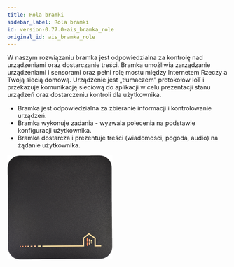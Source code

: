 ```yaml
---
title: Rola bramki
sidebar_label: Rola bramki
id: version-0.77.0-ais_bramka_role
original_id: ais_bramka_role
---
```


W naszym rozwiązaniu bramka jest odpowiedzialna za kontrolę nad urządzeniami oraz dostarczanie treści.
Bramka umożliwia zarządzanie urządzeniami i sensorami oraz pełni rolę mostu między Internetem Rzeczy a Twoją siecią domową. Urządzenie jest „tłumaczem” protokołów IoT i przekazuje komunikację sieciową do aplikacji w celu prezentacji stanu urządzeń oraz dostarczeniu kontroli dla użytkownika.

 * Bramka jest odpowiedzialna za zbieranie informacji i kontrolowanie urządzeń.
 * Bramka wykonuje zadania - wyzwala polecenia na podstawie konfiguracji użytkownika.
 * Bramka dostarcza i prezentuje treści (wiadomości, pogoda, audio) na żądanie użytkownika.

<img
  src='/img/en/bramka/bramka1.png'
  alt='Bramka AIS dom'
/>
